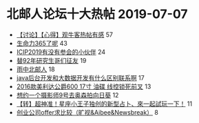 # 北邮人论坛十大热帖 2019-07-07

- [【讨论】【心得】观牛客热帖有感](https://bbs.byr.cn/article/Job/2039329) 57
- [生命力365了呢](https://bbs.byr.cn/article/Talking/5975697) 43
- [ICIP2019有没有参会的小伙伴](https://bbs.byr.cn/article/Paper/35005) 24
- [替92年研究生哥们征友](https://bbs.byr.cn/article/Friends/1930873) 19
- [雨中北邮人](https://bbs.byr.cn/article/Picture/3244741) 18
- [java后台开发和大数据开发有什么区别联系啊](https://bbs.byr.cn/article/Java/62271) 17
- [2016款美利达公爵600 17寸 油碟 线控锁死前叉](https://bbs.byr.cn/article/Cycling/172519) 13
- [想约一个摄影师9号去奥森拍向日葵](https://bbs.byr.cn/article/Photo/267997) 12
- [【转】超神准！星座小王子独创的新型占卜、來一起試玩一下！](https://bbs.byr.cn/article/Constellations/326533) 11
- [创业公司offer求比较（旷视&amp;Aibee&amp;Newsbreak）](https://bbs.byr.cn/article/WorkLife/1125859) 8


